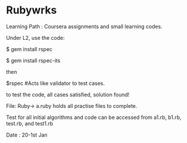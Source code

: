 # Rubywrks

Learning Path : Coursera assignments and small learning  codes. 


Under L2, use the code:

$ gem install rspec

$ gem install rspec-its

then 

$rspec  #Acts like validator to test cases.

to test the code, all cases satisfied, solution found!

File: Ruby-> a.ruby holds all practise files to complete. 

Test for all initial algorithms and code can be accessed from a1.rb, b1.rb, test.rb, and test1.rb 

Date : 20-1st Jan
